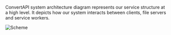 ConvertAPI system architecture diagram represents our service structure at a high level. It depicts how our system interacts between clients, file servers and service workers.

![Scheme](https://user-images.githubusercontent.com/51400244/77446062-2cd4a980-6dee-11ea-8e30-aee6a47deb1b.png)

